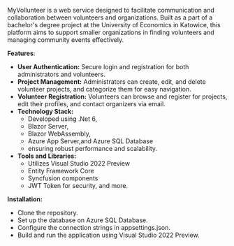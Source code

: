 MyVollunteer is a web service designed to facilitate communication and collaboration between volunteers and organizations. Built as a part of a bachelor's degree project at the University of Economics in Katowice, this platform aims to support smaller organizations in finding volunteers and managing community events effectively.

**Features**:
* **User Authentication:** Secure login and registration for both administrators and volunteers.
* **Project Management:** Administrators can create, edit, and delete volunteer projects, and categorize them for easy navigation.
* **Volunteer Registration:** Volunteers can browse and register for projects, edit their profiles, and contact organizers via email.
* **Technology Stack:**
  * Developed using .Net 6,
  * Blazor Server,
  * Blazor WebAssembly,
  * Azure App Server,and Azure SQL Database
  * ensuring robust performance and scalability.
* **Tools and Libraries:**
  * Utilizes Visual Studio 2022 Preview
  * Entity Framework Core
  * Syncfusion components
  * JWT Token for security, and more.

**Installation:**
* Clone the repository.
* Set up the database on Azure SQL Database.
* Configure the connection strings in appsettings.json.
* Build and run the application using Visual Studio 2022 Preview.
